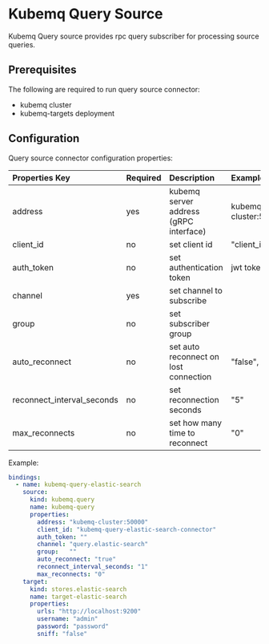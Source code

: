 # Kubemq Query Source

Kubemq Query source provides rpc query subscriber for processing source queries.

## Prerequisites
The following are required to run query source connector:

- kubemq cluster
- kubemq-targets deployment


## Configuration

Query source connector configuration properties:

| Properties Key             | Required | Description                           | Example         |
|:---------------------------|:---------|:--------------------------------------|:----------------|
| address                    | yes      | kubemq server address (gRPC interface) | kubemq-cluster:50000 |
| client_id                  | no       | set client id                         | "client_id"     |
| auth_token                 | no       | set authentication token              | jwt token       |
| channel                    | yes      | set channel to subscribe              |                 |
| group                      | no       | set subscriber group                  |                 |
| auto_reconnect             | no       | set auto reconnect on lost connection | "false", "true" |
| reconnect_interval_seconds | no       | set reconnection seconds              | "5"             |
| max_reconnects             | no       | set how many time to reconnect        | "0"             |






Example:

```yaml
bindings:
  - name: kubemq-query-elastic-search
    source:
      kind: kubemq.query
      name: kubemq-query
      properties:
        address: "kubemq-cluster:50000"
        client_id: "kubemq-query-elastic-search-connector"
        auth_token: ""
        channel: "query.elastic-search"
        group:   ""
        auto_reconnect: "true"
        reconnect_interval_seconds: "1"
        max_reconnects: "0"
    target:
      kind: stores.elastic-search
      name: target-elastic-search
      properties:
        urls: "http://localhost:9200"
        username: "admin"
        password: "password"
        sniff: "false"
```
